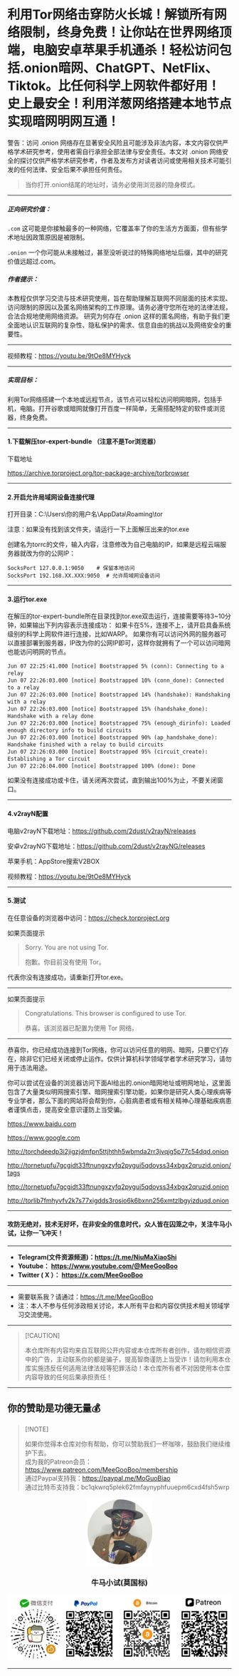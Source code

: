 # 利用Tor网络击穿防火长城！解锁所有网络限制，终身免费！让你站在世界网络顶端，电脑安卓苹果手机通杀！轻松访问包括.onion暗网、ChatGPT、NetFlix、Tiktok。比任何科学上网软件都好用！史上最安全！利用洋葱网络搭建本地节点实现暗网明网互通！

警告：访问 .onion 网络存在显著安全风险且可能涉及非法内容，本文内容仅供严格学术研究参考，使用者需自行承担全部法律与安全责任。本文对 .onion 网络安全的探讨仅供严格学术研究参考，作者及发布方对读者访问或使用相关技术可能引发的任何法律、安全后果不承担任何责任。

> 当你打开.onion结尾的地址时，请务必使用浏览器的隐身模式。

****

##### 正向研究价值：

`.com` 这可能是你接触最多的一种网络，它覆盖率了你的生活方方面面，但有些学术地址因政策原因是被限制。

`.onion` 一个你可能从未接触过，甚至没听说过的特殊网络地址后缀，其中的研究价值远超过.com。

##### 作者提示：

本教程仅供学习交流与技术研究使用，旨在帮助理解互联网不同层面的技术实现、访问限制的原因以及匿名网络架构的工作原理。请务必遵守您所在地的法律法规，合法合规地使用网络资源。 研究为何存在 .onion 这样的匿名网络，有助于我们更全面地认识互联网的复杂性、隐私保护的需求、信息自由的挑战以及网络安全的重要性。

****

视频教程：https://youtu.be/9tOe8MYHyck

****

##### 实现目标：

利用Tor网络搭建一个本地或远程节点，该节点可以轻松访问明网暗网，包括手机，电脑。打开谷歌或暗网就像打开百度一样简单，无需搭配特定的软件或浏览器，终身免费。

****



#### 1.下载解压tor-expert-bundle （注意不是Tor浏览器）

下载地址

https://archive.torproject.org/tor-package-archive/torbrowser

****

#### 2.开启允许局域网设备连接代理

打开目录：C:\Users\你的用户名\AppData\Roaming\tor

注意：如果没有找到该文件夹，请运行一下上面解压出来的tor.exe

创建名为torrc的文件，输入内容，注意修改为自己电脑的IP，如果是远程云端服务器就改为你的公网IP：

```
SocksPort 127.0.0.1:9050    # 保留本地访问
SocksPort 192.168.XX.XXX:9050  # 允许局域网设备访问
```

****

#### 3.运行tor.exe

在解压的tor-expert-bundle所在目录找到tor.exe双击运行，连接需要等待3~10分钟，如果输出下列内容表示连接成功：
如果卡在5%，连接不上，请开启具备系统级别的科学上网软件进行连接，比如WARP。
如果你有可以访问外网的服务器可以直接部署到服务器，IP改为你的公网IP即可，这样你就拥有了一个可以访问暗网也能访问明网的节点。
```
Jun 07 22:25:41.000 [notice] Bootstrapped 5% (conn): Connecting to a relay
Jun 07 22:26:03.000 [notice] Bootstrapped 10% (conn_done): Connected to a relay
Jun 07 22:26:03.000 [notice] Bootstrapped 14% (handshake): Handshaking with a relay
Jun 07 22:26:03.000 [notice] Bootstrapped 15% (handshake_done): Handshake with a relay done
Jun 07 22:26:03.000 [notice] Bootstrapped 75% (enough_dirinfo): Loaded enough directory info to build circuits
Jun 07 22:26:03.000 [notice] Bootstrapped 90% (ap_handshake_done): Handshake finished with a relay to build circuits
Jun 07 22:26:03.000 [notice] Bootstrapped 95% (circuit_create): Establishing a Tor circuit
Jun 07 22:26:04.000 [notice] Bootstrapped 100% (done): Done
```

如果没有连接成功或卡住，请关闭再次尝试，直到输出100%为止，不要关闭窗口。

****

#### 4.v2rayN配置

电脑v2rayN下载地址：https://github.com/2dust/v2rayN/releases

安卓v2rayNG下载地址：https://github.com/2dust/v2rayNG/releases

苹果手机：AppStore搜索V2BOX

视频教程：https://youtu.be/9tOe8MYHyck

****

#### 5.测试

在任意设备的浏览器中访问：https://check.torproject.org

如果页面提示

> Sorry. You are not using Tor.
>
> 抱歉。你目前没有使用 Tor。

代表你没有连接成功，请重新打开tor.exe。

****

如果页面提示

> Congratulations. This browser is configured to use Tor. 
>
> 恭喜。该浏览器已配置为使用 Tor 网络。 

****

恭喜你，你已经成功连接到Tor网络，你可以访问任意的明网、暗网，只要它们存在，除非它们已经关闭或停止运作。仅供计算机科学领域学者学术研究学习，请勿用于违法用途。

你可以尝试在设备的浏览器访问下面AI给出的.onion暗网地址或明网地址，这里面包含了大量类似明网搜索引擎、暗网搜索引擎功能，如果你是研究人类心理疾病等专业学者，那么下面的网站将会帮到你，心脏病患者或有相关精神心理基础疾病患者谨慎点击，提高安全意识谨防上当受骗。

https://www.baidu.com

https://www.google.com

http://torchdeedp3i2jigzjdmfpn5ttjhthh5wbmda2rr3jvqjg5p77c54dqd.onion

http://tornetupfu7gcgidt33ftnungxzyfq2pygui5qdoyss34xbgx2qruzid.onion/tags

http://tornetupfu7gcgidt33ftnungxzyfq2pygui5qdoyss34xbgx2qruzid.onion

http://torlib7fmhyvfv2k7s77xigdds3rosio6k6bxnn256xmtzlbgyizduqd.onion



****

#### 攻防无绝对，技术无好坏，在非安全的信息时代，众人皆在囚笼之中，关注牛马小试，让你一飞冲天！

****

- **Telegram(文件资源频道)：https://t.me/NiuMaXiaoShi**
- **Youtube：  https://www.youtube.com/@MeeGooBoo**
- **Twitter ( X ）：  https://x.com/MeeGooBoo**

****

- 需要联系我？请通过：https://t.me/MeeGooBoo
- 注：本人不参与任何涉政相关讨论，本人所有平台和内容仅供技术相关领域学习交流使用。

****

>  [!CAUTION]
>
> 本仓库所有内容均来自互联网公开内容或本仓库所有者创作，请勿相信资源中的广告，主动联系你的都是骗子，提高智商谨防上当受诈！请勿利用本仓库实施违反任何适用法律法规等犯罪活动！本仓库所有者不对因使用本仓库内容导致的任何后果承担责任！

****

## 你的赞助是功德无量💰

>  [!NOTE]
>
> 如果你觉得本仓库对你有帮助，你可以赞助我们一杯咖啡，鼓励我们继续维护下去。<br>
> 成为我的Patreon会员：https://www.patreon.com/MeeGooBoo/membership<br>
> 通过Paypal支持我：https://paypal.me/MoGuoBiao<br>
> 通过比特币支持我：bc1qkwrq5plek62fmfaynyphfuuepm6cxd4fsh5wrp



<p align="center" >
    <img src="https://raw.githubusercontent.com/MeeGooBoo/2025/refs/heads/main/static/imgs/logo.png" width="150">
    <h3 align="center">牛马小试(莫国标)</h3>
    <p align="center">
        <img src="https://raw.githubusercontent.com/MeeGooBoo/2025/refs/heads/main/static/imgs/pays.png">
    </p>
</p>


****
